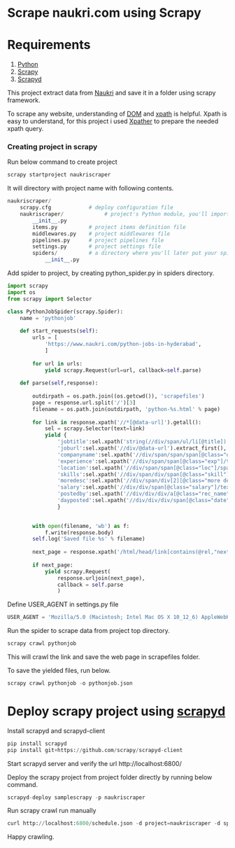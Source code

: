 # Scrape naukri.com using Scrapy

# Requirements

1. [Python](https://www.python.org/downloads/)
2. [Scrapy](https://scrapy.org/)
3. [Scrapyd](https://scrapyd.readthedocs.io/en/stable/)

This project extract data from [Naukri](www.naukri.com) and save it in a folder using scrapy framework.

To scrape any website, understanding of [DOM](https://www.w3schools.com/whatis/whatis_htmldom.asp) and [xpath](https://www.w3schools.com/xml/xpath_intro.asp) is helpful. Xpath is easy to understand, for this project i used [Xpather](http://xpather.com/) to prepare the needed xpath query.

### Creating project in scrapy

Run below command to create project

```python
scrapy startproject naukriscraper
```
It will directory with project name with following contents.

```python
naukriscraper/
    scrapy.cfg            # deploy configuration file
    naukriscraper/             # project's Python module, you'll import your code from here
        __init__.py
        items.py          # project items definition file
        middlewares.py    # project middlewares file
        pipelines.py      # project pipelines file
        settings.py       # project settings file
        spiders/          # a directory where you'll later put your spiders
            __init__.py
```

Add spider to project, by creating python_spider.py in spiders directory.

```python
import scrapy
import os
from scrapy import Selector

class PythonJobSpider(scrapy.Spider):
    name = 'pythonjob'
    
    def start_requests(self):
        urls = [
            'https://www.naukri.com/python-jobs-in-hyderabad',
            ]
        
        for url in urls:
            yield scrapy.Request(url=url, callback=self.parse)
            
    def parse(self,response):
        
        outdirpath = os.path.join((os.getcwd()), 'scrapefiles')
        page = response.url.split('/')[3]        
        filename = os.path.join(outdirpath, 'python-%s.html' % page) 
        
        for link in response.xpath('//*[@data-url]').getall():
            sel = scrapy.Selector(text=link)            
            yield {
                'jobtitle':sel.xpath('string(//div/span/ul/li[@title])').extract_first(),
                'joburl':sel.xpath('//div/@data-url').extract_first(),
                'companyname':sel.xpath('//div/span/span/span[@class="org"]/text()').extract_first(),
                'experience':sel.xpath('//div/span/span[@class="exp"]/text()').extract_first(),
                'location':sel.xpath('//div/span/span[@class="loc"]/span/text()').extract_first(), 
                'skills':sel.xpath('//div/span/div/span[@class="skill"]/text()').extract_first(),
                'moredesc':sel.xpath('//div/span/div[2][@class="more desc"]/span/text()').extract_first(),
                'salary':sel.xpath('//div/div/span[@class="salary"]/text()').extract_first(), 
                'postedby':sel.xpath('//div/div/div/a[@class="rec_name"]/text()').extract_first(),
                'dayposted':sel.xpath('//div/div/div/span[@class="date"]/text()').extract_first(),          
                }

            
        with open(filename, 'wb') as f:
            f.write(response.body)
        self.log('Saved file %s' % filename)
                
        next_page = response.xpath('/html/head/link[contains(@rel,"next")]/@href').extract_first()
        
        if next_page:
            yield scrapy.Request(
                response.urljoin(next_page),
                callback = self.parse
                )
```

Define USER_AGENT in settings.py file
```python
USER_AGENT = 'Mozilla/5.0 (Macintosh; Intel Mac OS X 10_12_6) AppleWebKit/537.36 (KHTML, like Gecko) Chrome/61.0.3163.100 Safari/537.36'
```

Run the spider to scrape data from project top directory.
```python
scrapy crawl pythonjob
```
This will crawl the link and save the web page in scrapefiles folder.

To save the yielded files, run below.
```python
scrapy crawl pythonjob -o pythonjob.json
```

# Deploy scrapy project using [scrapyd](https://scrapyd.readthedocs.io/en/stable/)

Install scrapyd and scrapyd-client
```python
pip install scrapyd
pip install git+https://github.com/scrapy/scrapyd-client
```

Start scrapyd server and verify the url http://localhost:6800/  

Deploy the scrapy project from project folder directly by running below command.
```python
scrapyd-deploy samplescrapy -p naukriscraper
```
Run scrapy crawl run manually
```python
curl http://localhost:6800/schedule.json -d project=naukriscraper -d spider=pythonjob
```

Happy crawling.
